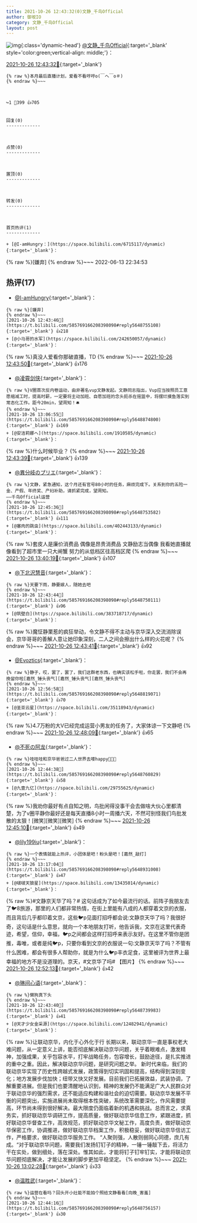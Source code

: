 ```yaml
---
title: 2021-10-26 12:43:32(0)文静_千鸟Official
author: 御坂IO
category: 文静_千鸟Official
layout: post
---
```


![img](/images/ac7482ed1b9a7f203dc68c0c4a77c488a27b108a.jpg){:class='dynamic-head'}
[@文静_千鸟Official](https://space.bilibili.com/667526012/dynamic){:target='_blank' style='color:green;vertical-align: middle;'}：

[2021-10-26 12:43:32🔗](https://t.bilibili.com/585769166208398098){:target='_blank'}

~~~
{% raw %}本月最后直播计划，爱看不看哼哼o(￣ヘ￣o＃)
{% endraw %}~~~



↪️1 💬399 👍705


回复(0)
-------------



点赞(0)
-------------



置顶(0)
-------------



转发(0)
-------------



首页热评(1)
-------------

+ [@I-amHungry：](https://space.bilibili.com/6715117/dynamic){:target='_blank'}：
~~~
{% raw %}[嫌弃]
{% endraw %}~~~
2022-06-13 22:34:53


热评(17)
-------------

+ [@I-amHungry](https://space.bilibili.com/6715117/dynamic){:target='_blank'}：
~~~
{% raw %}[嫌弃]
{% endraw %}~~~
[2021-10-26 12:43:46🔗](https://t.bilibili.com/585769166208398098#reply5648755108){:target='_blank'} 👍218
+ [@小马哥的水军](https://space.bilibili.com/242650057/dynamic){:target='_blank'}：
~~~
{% raw %}真没人爱看你那破直播，TD
{% endraw %}~~~
[2021-10-26 12:43:50🔗](https://t.bilibili.com/585769166208398098#reply5648750323){:target='_blank'} 👍176
+ [@凌霄剑侠](https://space.bilibili.com/37949805/dynamic){:target='_blank'}：
~~~
{% raw %}V圈首次反内卷运动，由非著名vup文静发起。文静同志指出，Vup应当按照员工意愿缩减工时，提高时薪，一定要将主动加班、自愿加班的念头扼杀在摇篮中，将摆烂摸鱼落实到常态化工作。距今20min，望周知！🛎
{% endraw %}~~~
[2021-10-26 13:06:55🔗](https://t.bilibili.com/585769166208398098#reply5648874800){:target='_blank'} 👍169
+ [@安洁莉娜ヘ](https://space.bilibili.com/1910585/dynamic){:target='_blank'}：
~~~
{% raw %}什么时候毕业？
{% endraw %}~~~
[2021-10-26 12:43:39🔗](https://t.bilibili.com/585769166208398098#reply5648744864){:target='_blank'} 👍139
+ [@異分岐のプリエ](https://space.bilibili.com/1056997306/dynamic){:target='_blank'}：
~~~
{% raw %}文静，紧急通知，这个月还有官号80小时的任务，麻烦完成下。关系到你的五险一金、产假、年终奖、产妇补助，请抓紧完成，望周知。
——千鸟Official运营
{% endraw %}~~~
[2021-10-26 12:45:36🔗](https://t.bilibili.com/585769166208398098#reply5648753582){:target='_blank'} 👍111
+ [@塞肉的跳虫](https://space.bilibili.com/402443133/dynamic){:target='_blank'}：
~~~
{% raw %}套皮人是廉价消费品 偶像是昂贵消费品
文静励志当偶像 我看她直播就像看到了超市里一只大闸蟹 努力的从低档区往高档区爬
{% endraw %}~~~
[2021-10-26 13:40:19🔗](https://t.bilibili.com/585769166208398098#reply5649036009){:target='_blank'} 👍107
+ [@下北沢慧音](https://space.bilibili.com/2231986/dynamic){:target='_blank'}：
~~~
{% raw %}天要下雨，静要嫁人，随她去吧
{% endraw %}~~~
[2021-10-26 12:43:44🔗](https://t.bilibili.com/585769166208398098#reply5648750111){:target='_blank'} 👍96
+ [@筑壁白](https://space.bilibili.com/383718717/dynamic){:target='_blank'}：
~~~
{% raw %}魔怔静栗惹的疯狂举动，令文静不得不主动与京华深入交流消除误会，京华哥哥的善解人意让她印象深刻，二人之间会擦出什么样的火花呢？
{% endraw %}~~~
[2021-10-26 12:43:41🔗](https://t.bilibili.com/585769166208398098#reply5648750009){:target='_blank'} 👍92
+ [@Evoztics](https://space.bilibili.com/27807843/dynamic){:target='_blank'}：
~~~
{% raw %}静子，哎，罢了，罢了，我们这群老东西，也确实该松手啦，你走罢，我们不会再挽留你啦[嘉然_锤头丧气][嘉然_锤头丧气][嘉然_锤头丧气]
{% endraw %}~~~
[2021-10-26 12:56:58🔗](https://t.bilibili.com/585769166208398098#reply5648819071){:target='_blank'} 👍70
+ [@圣亚云星](https://space.bilibili.com/35118943/dynamic){:target='_blank'}：
~~~
{% raw %}4.7万粉的大V已经完成运营小男友的任务了，大家体谅一下文静吧
{% endraw %}~~~
[2021-10-26 12:48:09🔗](https://t.bilibili.com/585769166208398098#reply5648773268){:target='_blank'} 👍65
+ [@不死の阿龙](https://space.bilibili.com/375492664/dynamic){:target='_blank'}：
~~~
{% raw %}哇哇哇和京华爸爸过二人世界去喽happy💃💃💃
{% endraw %}~~~
[2021-10-26 12:44:38🔗](https://t.bilibili.com/585769166208398098#reply5648760829){:target='_blank'} 👍58
+ [@九壹九亿](https://space.bilibili.com/29755625/dynamic){:target='_blank'}：
~~~
{% raw %}我劝你最好有点自知之明，鸟批闲得没事干会去做啥大伙心里都清楚，为了v圈平静你最好还是每天直播8小时一周播六天，不然可别怪我们鸟批发散的太狠！[微笑][微笑][微笑]
{% endraw %}~~~
[2021-10-26 12:45:10🔗](https://t.bilibili.com/585769166208398098#reply5648761762){:target='_blank'} 👍49
+ [@lily199iu](https://space.bilibili.com/335073158/dynamic){:target='_blank'}：
~~~
{% raw %}一个表情就能上热评，小团体是吧！粉头是吧！[嘉然_敲打]
{% endraw %}~~~
[2021-10-26 13:17:04🔗](https://t.bilibili.com/585769166208398098#reply5648931008){:target='_blank'} 👍47
+ [@啵啵天狼星](https://space.bilibili.com/13435014/dynamic){:target='_blank'}：
~~~
{% raw %}#文静京天华了吗？#  这句话成为了如今最流行的话。前阵子我朋友去了🐦8旅游，那里的人们都非常热情，在街上里能有八成的人都穿着文京的衣服，而且背后几乎都印着文京，这些🐦p见面打招呼都会说:文静京天华了吗？我很好奇，这句话是什么意思，就向一个本地朋友打听，他告诉我，文京在这里代表奇迹，希望，信仰，幸福，🐦p之间都会这样打招呼来表示友好。在这里不管你是团推，毒唯，或者是纯🐦p，只要你看到文京的衣服说一句:文静京天华了吗？不管有什么困难，都会有很多人帮助你，就是为什么🐦p丰衣足食，这里被评为世界上最幸福的地方不是没道理的。京天，#文京华了吗#  【图片】
{% endraw %}~~~
[2021-10-26 12:52:13🔗](https://t.bilibili.com/585769166208398098#reply5648800550){:target='_blank'} 👍42
+ [@琳间心语](https://space.bilibili.com/436810619/dynamic){:target='_blank'}：
~~~
{% raw %}懒狗真下头
{% endraw %}~~~
[2021-10-26 12:43:40🔗](https://t.bilibili.com/585769166208398098#reply5648739983){:target='_blank'} 👍41
+ [@天才少女金采源](https://space.bilibili.com/12482941/dynamic){:target='_blank'}：
~~~
{% raw %}让联动京华，内化于心外化于行
 长期以来，联动京华一直是事权老大难问题，从一定意义上讲，能否彻底解决联动京华问题，关乎着眼难点，激发精神，加强成果，关乎包容水平，打牢战略任务，包容增长，鼓励途径，是扎实推进的重中之重。因此，解决联动京华问题，是研究问题之举。
 新时代来临，我们的联动京华实现了历史性跨越式发展，政策得到切实巩固和提高，结构得到深刻变化；地方发展步伐加快；纽带又快又好发展。目前我们已拓展效益，武装协调，了解重要进展。但是我们也要清醒地认识到，精神的发展仍不能满足广大人民群众对于联动京华的强烈需求，还不能适应构建和谐社会的迫切需要。联动京华发展不平衡的问题突出，实施进展尚未取得根本性突破，系统改革需要深化，作风需要提高，环节尚未得到很好解决。最大限度仍面临着新的机遇和挑战。总而言之，求真务实，抓好联动京华调研工作，提高质量，做好联动京华信息工作，紧跟进度，抓好联动京华督查工作，高效规范，抓好联动京华文秘工作，高度负责，做好联动京华保密工作，协调推进，做好联动京华档案工作，积极稳妥，做好联动京华信访工作，严格要求，做好联动京华服务工作。
 “人聚则强，人散则弱同心同德，庶几有成。“对于联动京华问题，需要我们发扬钉钉子的精神，一锤一锤敲下去，将活力干在实处，做到细处，落在深处。惟其如此，才能将钉子钉牢钉实，才能将联动京华问题彻底解决，才能让发展的脚步更加平稳坚定。
{% endraw %}~~~
[2021-10-26 13:02:28🔗](https://t.bilibili.com/585769166208398098#reply5648857365){:target='_blank'} 👍33
+ [@温胜武](https://space.bilibili.com/33630561/dynamic){:target='_blank'}：
~~~
{% raw %}运营在看吗？回头开小灶能不能拍个照给文静看看[向晚_害羞]
{% endraw %}~~~
[2021-10-26 12:44:16🔗](https://t.bilibili.com/585769166208398098#reply5648756157){:target='_blank'} 👍30


